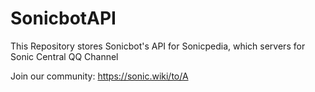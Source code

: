 # SonicbotAPI
This Repository stores Sonicbot's API for Sonicpedia, which servers for Sonic Central QQ Channel

Join our community: https://sonic.wiki/to/A
